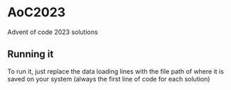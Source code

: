 # AoC2023
Advent of code 2023 solutions
## Running it
To run it, just replace the data loading lines with the file path of where it is saved on your system (always the first line of code for each solution)
